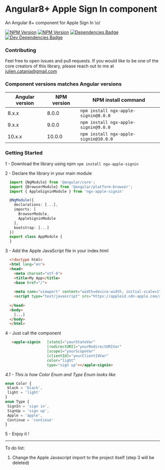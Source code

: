# Angular8+ Apple Sign In component 
An Angular 8+ component for Apple Sign In \o/

[![NPM Version](https://img.shields.io/npm/v/ngx-apple-signin.svg)](https://npmjs.org/package/ngx-apple-signin)
[![NPM Version](https://img.shields.io/npm/dm/ngx-apple-signin.svg)](https://npmjs.org/package/ngx-apple-signin)
[![Dependencies Badge](https://david-dm.org/Juu-/ngx-apple-signin/status.svg)](https://david-dm.org/Juu-/ngx-apple-signin)
[![Dev Dependencies Badge](https://david-dm.org/Juu-/ngx-apple-signin/dev-status.svg)](https://david-dm.org/Juu-/ngx-apple-signin?type=dev)

### Contributing
Feel free to open issues and pull requests. If you would like to be one of the core creators of this library, please reach out to me at julien.catania@gmail.com

### Component versions matches Angular versions
| Angular version 	| NPM version 	| NPM install command                   	|
|-----------------	|-------------	|---------------------------------------	|
| 8.x.x           	| 8.0.0       	| `npm install ngx-apple-signin@8.0.0`  	|
| 9.x.x           	| 9.0.0       	| `npm install ngx-apple-signin@9.0.0`  	|
| 10.x.x          	| 10.0.0      	| `npm install ngx-apple-signin@10.0.0` 	|


### Getting Started
1 - Download the library using npm `npm install ngx-apple-signin`

2 - Declare the library in your main module
  ```typescript
    import {NgModule} from '@angular/core';
    import {BrowserModule} from '@angular/platform-browser';
    import { AppleSigninModule } from 'ngx-apple-signin'
  
    @NgModule({
      declarations: [...],
      imports: [
        BrowserModule,
        AppleSigninModule
      ],
      bootstrap: [...]
    })
    export class AppModule {
    }
  ``` 
3 - Add the Apple JavaScript file in your index.html
  ```html
    <!doctype html>
    <html lang="en">
    <head>
      <meta charset="utf-8">
      <title>My App</title>
      <base href="/">
    
      <meta name="viewport" content="width=device-width, initial-scale=1">
      <script type="text/javascript" src="https://appleid.cdn-apple.com/appleauth/static/jsapi/appleid/1/en_US/appleid.auth.js"></script>
    
    </head>
    <body>
      [...]
    </body>
    </html>
  ```
4 - Just call the component
  ```html
     <apple-signin   [state]="yourStateVar"
                     [redirectURI]="yourRedirectURIVar"
                     [scope]="yourScopeVar"
                     [clientId]="yourClientIdVar"
                     color="light"
                     type="sign up"></apple-signin>
 ``` 
_4.1 - This is how Color Enum and Type Enum looks like_
 ```typescript
enum Color {
  black = 'black',
  light = 'light'
}
enum Type {
  SignIn = 'sign in',
  SignUp = 'sign up',
  Apple = 'apple',
  Continue = 'continue'
}
```
  
5 - Enjoy it !

------------

To do list:
  1. Change the Apple Javascript import to the project itself (step 3 will be deleted)
